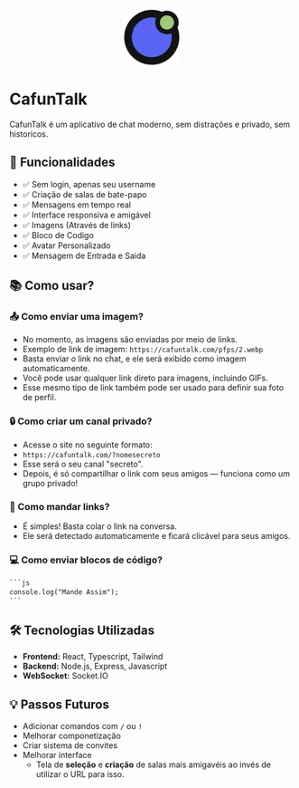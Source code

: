 <p align="center">
  <img src="frontend/public/logo.svg"  alt="Logo do CafunTalk" width="100" />
</p>

# CafunTalk

CafunTalk é um aplicativo de chat moderno, sem distrações e privado, sem historicos.

## 🚀 Funcionalidades

- ✅ Sem login, apenas seu username
- ✅ Criação de salas de bate-papo
- ✅ Mensagens em tempo real
- ✅ Interface responsiva e amigável
- ✅ Imagens (Através de links)
- ✅ Bloco de Codigo
- ✅ Avatar Personalizado
- ✅ Mensagem de Entrada e Saida

## 📚 Como usar?

### **📤 Como enviar uma imagem?**

- No momento, as imagens são enviadas por meio de links.
- Exemplo de link de imagem: `https://cafuntalk.com/pfps/2.webp`
- Basta enviar o link no chat, e ele será exibido como imagem automaticamente.
- Você pode usar qualquer link direto para imagens, incluindo GIFs.
- Esse mesmo tipo de link também pode ser usado para definir sua foto de perfil.

### **🔒 Como criar um canal privado?**

- Acesse o site no seguinte formato:
- `https://cafuntalk.com/?nomesecreto`
- Esse será o seu canal "secreto".
- Depois, é só compartilhar o link com seus amigos — funciona como um grupo privado!

### **🔗 Como mandar links?**

- É simples! Basta colar o link na conversa.
- Ele será detectado automaticamente e ficará clicável para seus amigos.

### **💻 Como enviar blocos de código?**

````
```js
console.log("Mande Assim");
```
````

## 🛠️ Tecnologias Utilizadas

- **Frontend:** React, Typescript, Tailwind
- **Backend:** Node.js, Express, Javascript
- **WebSocket:** Socket.IO

## 💡 Passos Futuros

- Adicionar comandos com `/` ou `!`
- Melhorar componetização
- Criar sistema de convites
- Melhorar interface
  - Tela de **seleção** e **criação** de salas mais amigavéis ao invés de utilizar o URL para isso.

